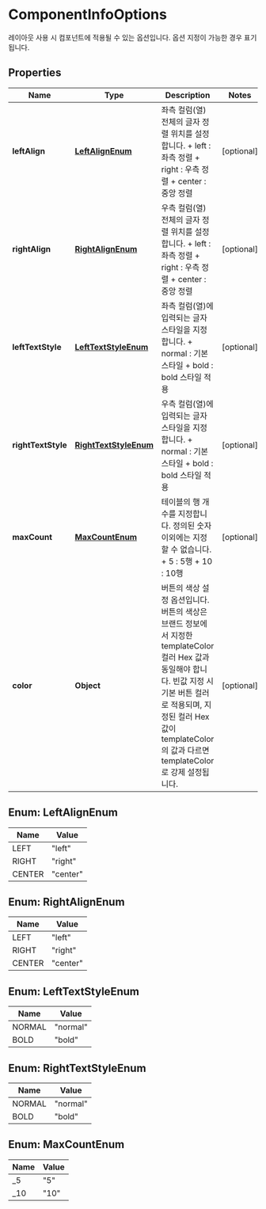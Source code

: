 

# ComponentInfoOptions

레이아웃 사용 시 컴포넌트에 적용될 수 있는 옵션입니다.   옵션 지정이 가능한 경우 표기됩니다. 

## Properties

| Name | Type | Description | Notes |
|------------ | ------------- | ------------- | -------------|
|**leftAlign** | [**LeftAlignEnum**](#LeftAlignEnum) | 좌측 컬럼(열) 전체의 글자 정렬 위치를 설정합니다.      + left : 좌측 정렬     + right : 우측 정렬     + center : 중앙 정렬  |  [optional] |
|**rightAlign** | [**RightAlignEnum**](#RightAlignEnum) | 우측 컬럼(열) 전체의 글자 정렬 위치를 설정합니다.      + left : 좌측 정렬     + right : 우측 정렬     + center : 중앙 정렬  |  [optional] |
|**leftTextStyle** | [**LeftTextStyleEnum**](#LeftTextStyleEnum) | 좌측 컬럼(열)에 입력되는 글자 스타일을 지정합니다.      + normal : 기본 스타일   + bold : bold 스타일 적용  |  [optional] |
|**rightTextStyle** | [**RightTextStyleEnum**](#RightTextStyleEnum) | 우측 컬럼(열)에 입력되는 글자 스타일을 지정합니다.      + normal : 기본 스타일   + bold : bold 스타일 적용  |  [optional] |
|**maxCount** | [**MaxCountEnum**](#MaxCountEnum) | 테이블의 행 개수를 지정합니다. 정의된 숫자 이외에는 지정할 수 없습니다.      + 5 : 5행   + 10 : 10행  |  [optional] |
|**color** | **Object** | 버튼의 색상 설정 옵션입니다.   버튼의 색상은 브랜드 정보에서 지정한 templateColor 컬러 Hex 값과 동일해야 합니다.   빈값 지정 시 기본 버튼 컬러로 적용되며, 지정된 컬러 Hex 값이 templateColor의 값과 다르면 templateColor로 강제 설정됩니다.    |  [optional] |



## Enum: LeftAlignEnum

| Name | Value |
|---- | -----|
| LEFT | &quot;left&quot; |
| RIGHT | &quot;right&quot; |
| CENTER | &quot;center&quot; |



## Enum: RightAlignEnum

| Name | Value |
|---- | -----|
| LEFT | &quot;left&quot; |
| RIGHT | &quot;right&quot; |
| CENTER | &quot;center&quot; |



## Enum: LeftTextStyleEnum

| Name | Value |
|---- | -----|
| NORMAL | &quot;normal&quot; |
| BOLD | &quot;bold&quot; |



## Enum: RightTextStyleEnum

| Name | Value |
|---- | -----|
| NORMAL | &quot;normal&quot; |
| BOLD | &quot;bold&quot; |



## Enum: MaxCountEnum

| Name | Value |
|---- | -----|
| _5 | &quot;5&quot; |
| _10 | &quot;10&quot; |



